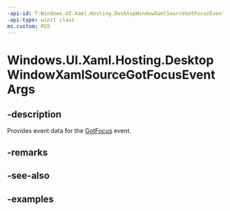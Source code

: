```yaml
---
-api-id: T:Windows.UI.Xaml.Hosting.DesktopWindowXamlSourceGotFocusEventArgs
-api-type: winrt class
ms.custom: RS5
---
```


<!-- Class syntax.
public class DesktopWindowXamlSourceGotFocusEventArgs
-->

# Windows.UI.Xaml.Hosting.DesktopWindowXamlSourceGotFocusEventArgs

## -description
Provides event data for the [GotFocus](desktopwindowxamlsource_gotfocus.md) event.


## -remarks

## -see-also

## -examples
